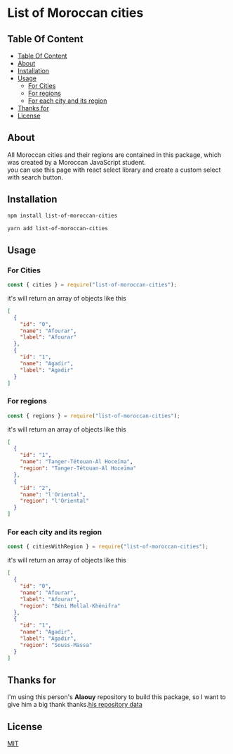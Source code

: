 <h1>List of Moroccan cities</h1>

## Table Of Content

- [Table Of Content](#table-of-content)
- [About](#about)
- [Installation](#installation)
- [Usage](#usage)
  - [For Cities](#for-cities)
  - [For regions](#for-regions)
  - [For each city and its region](#for-each-city-and-its-region)
- [Thanks for](#thanks-for)
- [License](#license)

## About

All Moroccan cities and their regions are contained in this package, which was created by a Moroccan JavaScript student.<br/>
you can use this page with react select library and create a custom select with search button.

## Installation

```sh
npm install list-of-moroccan-cities
```

```sh
yarn add list-of-moroccan-cities
```

## Usage

### For Cities

```js
const { cities } = require("list-of-moroccan-cities");
```

it's will return an array of objects like this

```json
[
  {
    "id": "0",
    "name": "Afourar",
    "label": "Afourar"
  },
  {
    "id": "1",
    "name": "Agadir",
    "label": "Agadir"
  }
]
```

### For regions

```js
const { regions } = require("list-of-moroccan-cities");
```

it's will return an array of objects like this

```json
[
  {
    "id": "1",
    "name": "Tanger-Tétouan-Al Hoceïma",
    "region": "Tanger-Tétouan-Al Hoceïma"
  },
  {
    "id": "2",
    "name": "l'Oriental",
    "region": "l'Oriental"
  }
]
```

### For each city and its region

```js
const { citiesWithRegion } = require("list-of-moroccan-cities");
```

it's will return an array of objects like this

```json
[
  {
    "id": "0",
    "name": "Afourar",
    "label": "Afourar",
    "region": "Béni Mellal-Khénifra"
  },
  {
    "id": "1",
    "name": "Agadir",
    "label": "Agadir",
    "region": "Souss-Massa"
  }
]
```

## Thanks for

I'm using this person's **Alaouy** repository to build this package, so I want to give him a big thank thanks.[his repository data](https://github.com/alaouy/sql-moroccan-cities)

## License

[MIT](./LICENSE)
